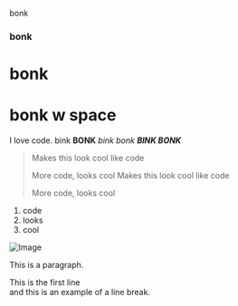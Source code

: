 bonk

###  bonk
bonk
===============
# bonk w space
I love code. 
bink **BONK** 
*bink bonk*
***BINK BONK***
> Makes this look cool like code 
> 
> More code, looks cool
> Makes this look cool like code 
>>
> More code, looks cool
1. code
2. looks 
3. cool

![Image](ryf-fbbbanner-eventpg.png)

<p> This is a paragraph. 
<p> This is the first line <br>
and this is an example of a line break. 
